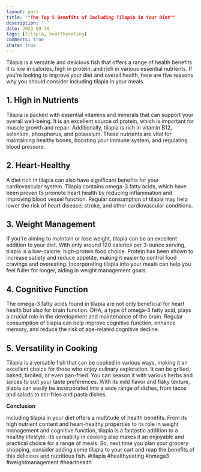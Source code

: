 ```yaml
---
layout: post
title: ""The Top 5 Benefits of Including Tilapia in Your Diet""
description: " "
date: 2023-09-18
tags: [tilapia, healthyeating]
comments: true
share: true
---
```


Tilapia is a versatile and delicious fish that offers a range of health benefits. It is low in calories, high in protein, and rich in various essential nutrients. If you're looking to improve your diet and overall health, here are five reasons why you should consider including tilapia in your meals.

## 1. High in Nutrients

Tilapia is packed with essential vitamins and minerals that can support your overall well-being. It is an excellent source of protein, which is important for muscle growth and repair. Additionally, tilapia is rich in vitamin B12, selenium, phosphorus, and potassium. These nutrients are vital for maintaining healthy bones, boosting your immune system, and regulating blood pressure.

## 2. Heart-Healthy

A diet rich in tilapia can also have significant benefits for your cardiovascular system. Tilapia contains omega-3 fatty acids, which have been proven to promote heart health by reducing inflammation and improving blood vessel function. Regular consumption of tilapia may help lower the risk of heart disease, stroke, and other cardiovascular conditions.

## 3. Weight Management

If you're aiming to maintain or lose weight, tilapia can be an excellent addition to your diet. With only around 120 calories per 3-ounce serving, tilapia is a low-calorie, high-protein food choice. Protein has been shown to increase satiety and reduce appetite, making it easier to control food cravings and overeating. Incorporating tilapia into your meals can help you feel fuller for longer, aiding in weight management goals.

## 4. Cognitive Function

The omega-3 fatty acids found in tilapia are not only beneficial for heart health but also for brain function. DHA, a type of omega-3 fatty acid, plays a crucial role in the development and maintenance of the brain. Regular consumption of tilapia can help improve cognitive function, enhance memory, and reduce the risk of age-related cognitive decline.

## 5. Versatility in Cooking

Tilapia is a versatile fish that can be cooked in various ways, making it an excellent choice for those who enjoy culinary exploration. It can be grilled, baked, broiled, or even pan-fried. You can season it with various herbs and spices to suit your taste preferences. With its mild flavor and flaky texture, tilapia can easily be incorporated into a wide range of dishes, from tacos and salads to stir-fries and pasta dishes.

**Conclusion**

Including tilapia in your diet offers a multitude of health benefits. From its high nutrient content and heart-healthy properties to its role in weight management and cognitive function, tilapia is a fantastic addition to a healthy lifestyle. Its versatility in cooking also makes it an enjoyable and practical choice for a range of meals. So, next time you plan your grocery shopping, consider adding some tilapia to your cart and reap the benefits of this delicious and nutritious fish. #tilapia #healthyeating #omega3 #weightmanagement #hearthealth